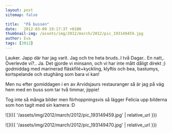 ```yaml
---
layout: post
sitemap: false

title:  "På bussen"
date:   2012-03-09 19:17:37 +0100
thumbnail-img: /assets/img/2012/march/2012/pic_193149459.jpg
author: Eva
tags: [2012]
---
```


Lauker. Japp där har jag varit. Jag och tre heta bruds..I två Dagar.. En natt,. Överlevde vi?.. Ja. Det gjorde vi minsann, och vi har inte mått dåligt direkt ;) godmiddag med marinerad fläskfilé+kyckling, klyftis och bea, bastumys, kortspelande och stughäng som bara vi kan! 

Men nu efter gomiddagen i en av Arvidsjaurs restauranger så är jag på väg hem med en buss som tar två timmar, jippie!

Tog inte så många bilder men förhoppningsvis så lägger Felicia upp bilderna som hon tagit med sin kamera :D

![]({{ '/assets/img/2012/march/2012/pic_193149459.jpg'  | relative_url }})

![]({{ '/assets/img/2012/march/2012/pic_193149470.jpg'  | relative_url }})

